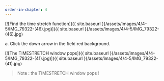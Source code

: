 ```yaml
---
order-in-chapter: 4
---
```


[![Find the time stretch function]({{ site.baseurl }}/assets/images/4/4-5/IMG_79322-(46).jpg)]({{
site.baseurl }}/assets/images/4/4-5/IMG_79322-(46).jpg)

a. Click the down arrow in the field red background.

[![The TIMESTRETCH window pops]({{ site.baseurl }}/assets/images/4/4-5/IMG_79322-(41).jpg)]({{
site.baseurl }}/assets/images/4/4-5/IMG_79322-(41).jpg)

> Note : the TIMESTRETCH window pops !
